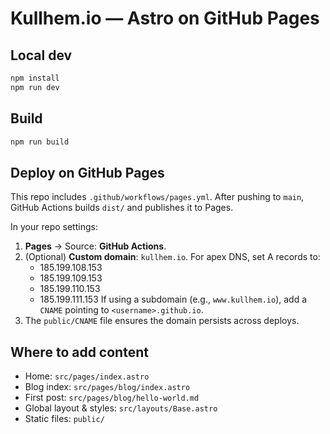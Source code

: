 # Kullhem.io — Astro on GitHub Pages

## Local dev
```bash
npm install
npm run dev
```

## Build
```bash
npm run build
```

## Deploy on GitHub Pages
This repo includes `.github/workflows/pages.yml`. After pushing to `main`, GitHub Actions builds `dist/` and publishes it to Pages.

In your repo settings:
1. **Pages** → Source: **GitHub Actions**.
2. (Optional) **Custom domain**: `kullhem.io`. For apex DNS, set A records to:
   - 185.199.108.153
   - 185.199.109.153
   - 185.199.110.153
   - 185.199.111.153
   If using a subdomain (e.g., `www.kullhem.io`), add a `CNAME` pointing to `<username>.github.io`.
3. The `public/CNAME` file ensures the domain persists across deploys.

## Where to add content
- Home: `src/pages/index.astro`
- Blog index: `src/pages/blog/index.astro`
- First post: `src/pages/blog/hello-world.md`
- Global layout & styles: `src/layouts/Base.astro`
- Static files: `public/`
